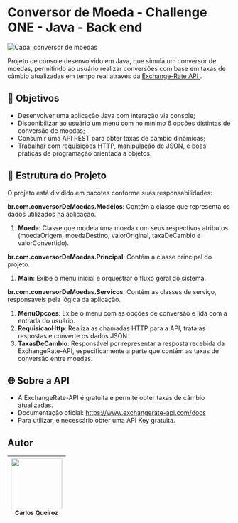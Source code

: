 # Conversor de Moeda - Challenge ONE - Java - Back end

![Capa: conversor de moedas](https://github.com/user-attachments/assets/7b8c83cf-bd35-4049-8bc1-0bf7ba8eac02)

Projeto de console desenvolvido em Java, que simula um conversor de moedas, permitindo ao usuário realizar conversões com base em taxas de câmbio atualizadas em tempo real através da [Exchange-Rate API ](http://https://www.exchangerate-api.com/ "Exchange Rate API ").

## 🎯 Objetivos
- Desenvolver uma aplicação Java com interação via console;
- Disponibilizar ao usuário um menu com no mínimo 6 opções distintas de conversão de moedas;
- Consumir uma API REST para obter taxas de câmbio dinâmicas;
- Trabalhar com requisições HTTP, manipulação de JSON, e boas práticas de programação orientada a objetos.

## 🧱 Estrutura do Projeto
O projeto está dividido em pacotes conforme suas responsabilidades:

**br.com.conversorDeMoedas.Modelos**: Contém a classe que representa os dados utilizados na aplicação.
1. **Moeda**: Classe que modela uma moeda com seus respectivos atributos (moedaOrigem, moedaDestino, valorOriginal, taxaDeCambio e valorConvertido).

**br.com.conversorDeMoedas.Principal**: Contém a classe principal do projeto.
1. **Main**: Exibe o menu inicial e orquestrar o fluxo geral do sistema.

**br.com.conversorDeMoedas.Servicos**: Contém as classes de serviço, responsáveis pela lógica da aplicação.
1. **MenuOpcoes**: Exibe o menu com as opções de conversão e lida com a entrada do usuário.
2. **RequisicaoHttp**: Realiza as chamadas HTTP para a API, trata as respostas e converte os dados JSON.
3. **TaxasDeCambio**: Responsável por representar a resposta recebida da ExchangeRate-API, especificamente a parte que contém as taxas de conversão entre moedas.


## 🌐 Sobre a API
- A ExchangeRate-API é gratuita e permite obter taxas de câmbio atualizadas.
- Documentação oficial: https://www.exchangerate-api.com/docs
- Para utilizar, é necessário obter uma API Key gratuita.

## Autor

| [<img loading="lazy" src="https://avatars.githubusercontent.com/u/162513026?v=4" width=115><br><sub>Carlos Queiroz</sub>](https://github.com/CarlossQueiroz) |
| :---: |
